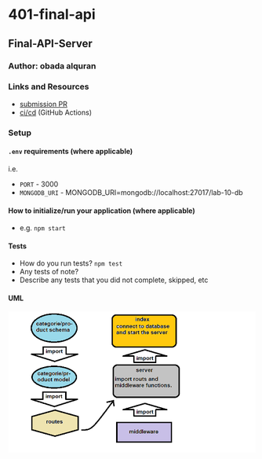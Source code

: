 # 401-final-api

## Final-API-Server

### Author: obada alquran

### Links and Resources

- [submission PR](https://github.com/obadeh/401-lab-10-final-API/pull/1)
- [ci/cd](https://github.com/obadeh/401-lab-10-final-API/actions) (GitHub Actions)

### Setup

#### `.env` requirements (where applicable)

i.e.

- `PORT` - 3000
- `MONGODB_URI` - MONGODB_URI=mongodb://localhost:27017/lab-10-db

#### How to initialize/run your application (where applicable)

- e.g. `npm start`

#### Tests

- How do you run tests? `npm test`
- Any tests of note?
- Describe any tests that you did not complete, skipped, etc

#### UML

![uml](./ss.png)